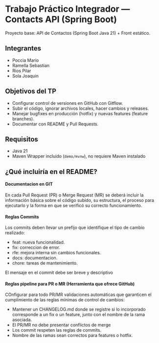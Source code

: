 # Trabajo Práctico Integrador — Contacts API (Spring Boot)

Proyecto base: API de Contactos (Spring Boot Java 21) + Front estático.

## Integrantes
- Poccia Mario
- Ramella Sebastian
- Rios Pilar
- Sola Joaquin

## Objetivos del TP
- Configurar control de versiones en GitHub con Gitflow.
- Subir el código, ignorar archivos locales, hacer cambios y releases.
- Manejar bugfixes en producción (hotfix) y nuevas features (feature branches).
- Documentar con README y Pull Requests.


## Requisitos
- Java 21
- Maven Wrapper incluido (`demo/mvnw`), no requiere Maven instalado

## ¿Qué incluiría en el README?

#### Documentacion en GIT
En cada Pull Request (PR) o Merge Request (MR) se deberá incluir la información básica sobre el código subido, su estructura, el proceso para ejecutarlo y la forma en que se verificó su correcto funcionamiento.

#### Reglas Commits

Los commits deben llevar un prefijo que identifique el tipo de cambio realizado:
- feat: nueva funcionalidad.
- fix: correccion de error.
- rfe: mejora interna sin cambios funcionales.
- docs: documentacion.
- chore: tareas de mantenimiento.

El mensaje en el commit debe ser breve y descriptivo

#### Reglas pipeline para PR o MR (Herramienta que ofrece GitHub)
COnfigurar para todo PR/MR validaciones automáticas que garanticen el cumplimiento de las reglas mínimas de control de cambios:

- Mantener un CHANGELOG.md donde se registre si lo incorporado corresponde a un fix o un feature, junto con el nombre de la rama asociada.
- El PR/MR no debe presentar conflictos de merge
- Los commit respeten las reglas de commits.
- Nombre de las ramas sean correctos para features o hotfix.